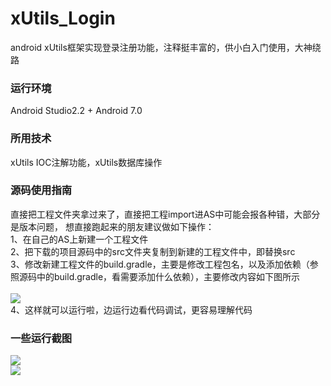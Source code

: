 # xUtils_Login
android xUtils框架实现登录注册功能，注释挺丰富的，供小白入门使用，大神绕路
### 运行环境 ###
Android Studio2.2 + Android 7.0

### 所用技术 ###
xUtils IOC注解功能，xUtils数据库操作

### 源码使用指南 ###
直接把工程文件夹拿过来了，直接把工程import进AS中可能会报各种错，大部分是版本问题，
想直接跑起来的朋友建议做如下操作：<br>
1、在自己的AS上新建一个工程文件<br>
2、把下载的项目源码中的src文件夹复制到新建的工程文件中，即替换src<br>
3、修改新建工程文件的build.gradle，主要是修改工程包名，以及添加依赖（参照源码中的build.gradle，看需要添加什么依赖），主要修改内容如下图所示<br>
<br>
![](https://github.com/coffyuan/xUtils_login/raw/master/image/change.png)<br>
4、这样就可以运行啦，边运行边看代码调试，更容易理解代码<br>
### 一些运行截图 ###
![](https://github.com/coffyuan/xUtils_login/raw/master/image/login1.png)<br>
![](https://github.com/coffyuan/xUtils_login/raw/master/image/login1.png)
